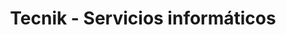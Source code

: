 ---
title: "Tecnik - Servicios informáticos"
url: /reus/tecnik-servicios-informaticos/
shop: ordenador
---